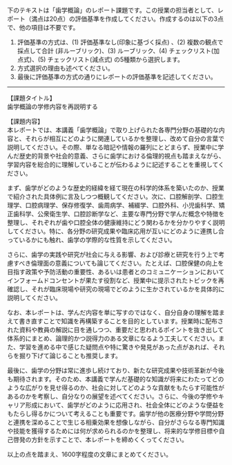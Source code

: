 下のテキストは「歯学概論」のレポート課題です。この授業の担当者として、レポート（満点は20点）の評価基準を作成してください。作成するのは以下の3点で、他の項目は不要です。

1. 評価基準の方式は、(1) 評価基準なし(印象に基づく採点) 、(2) 複数の観点で採点して合計  (非ルーブリック)、(3) ルーブリック、(4) チェックリスト(加点式)、(5) チェックリスト(減点式) の5種類から選択します。
2. 方式選択の理由も述べてください。
3. 最後に評価基準の方式の通りにレポートの評価基準を記述してください。

---------------------------------------
【課題タイトル】  
歯学概論の学修内容を再説明する

【課題内容】  
本レポートでは、本講義「歯学概論」で取り上げられた各専門分野の基礎的な内容と、それらが相互にどのように関連しているかを整理し、改めて自分の言葉で説明してください。その際、単なる暗記や情報の羅列にとどまらず、授業中に学んだ歴史的背景や社会的意義、さらに歯学における倫理的視点も踏まえながら、学習内容を総合的に理解していることが伝わるように記述することを重視してください。

まず、歯学がどのような歴史的経緯を経て現在の科学的体系を築いたのか、授業で紹介された具体例に言及しつつ概観してください。次に、口腔解剖学、口腔生理学、口腔病理学、保存修復学、歯周病学、補綴学、口腔外科、小児歯科学、矯正歯科学、公衆衛生学、口腔診断学など、主要な専門分野で学んだ概念や特徴を整理し、それぞれが歯や口腔全体の健康維持にどう関わるかを分かりやすく説明してください。特に、各分野の研究成果や臨床応用が互いにどのように連携し合っているかにも触れ、歯学の学際的な性質を示してください。

さらに、歯学の実践や研究が社会に与える影響、および診療と研究を行う上で考慮すべき倫理面の意義についても論じてください。たとえば、口腔保健の向上を目指す政策や予防活動の重要性、あるいは患者とのコミュニケーションにおいてインフォームドコンセントが果たす役割など、授業中に提示されたトピックを再確認し、それが臨床現場や研究の現場でどのように生かされているかを具体的に説明してください。

なお、本レポートは、学んだ内容を単に写すのではなく、自分自身の理解を踏まえて書き直すことで知識を再構築することを目的としています。授業時に配布された資料や教員の解説に目を通しつつ、重要だと思われるポイントを抜き出して体系的にまとめ、論理的かつ説得力のある文章になるよう工夫してください。また、学習を進める中で感じた疑問点や特に驚きや発見があった点があれば、それらを掘り下げて論じることも推奨します。

最後に、歯学の分野は常に進歩し続けており、新たな研究成果や技術革新が今後も期待されます。そのため、本講義で学んだ基礎的な知識が将来にわたってどのような広がりを見せ得るのか、社会に対してどのような貢献をもたらす可能性があるのかを考察し、自分なりの展望を述べてください。さらに、今後の学修やキャリア形成において、歯学がどのように応用され、社会全体にどのような便益をもたらし得るかについて考えることも重要です。歯学が他の医療分野や学問分野と連携を深めることで生じる相乗効果を想像しながら、自分がさらなる専門知識や技能を獲得するためには何が求められるのかを整理し、将来的な学修目標や自己啓発の方針を示すことで、本レポートを締めくくってください。

以上の点を踏まえ、1600字程度の文章にまとめてください。